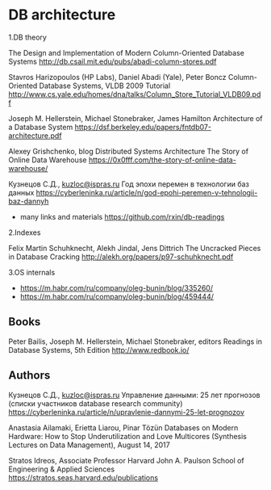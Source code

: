 DB architecture
===============

1.DB theory

The Design and Implementation of Modern Column-Oriented Database Systems
http://db.csail.mit.edu/pubs/abadi-column-stores.pdf

Stavros Harizopoulos (HP Labs), Daniel Abadi (Yale), Peter Boncz
Column-Oriented Database Systems, VLDB 2009 Tutorial 
http://www.cs.yale.edu/homes/dna/talks/Column_Store_Tutorial_VLDB09.pdf

Joseph M. Hellerstein, Michael Stonebraker, James Hamilton 
Architecture of a Database System
https://dsf.berkeley.edu/papers/fntdb07-architecture.pdf

Alexey Grishchenko, blog Distributed Systems Architecture
The Story of Online Data Warehouse
https://0x0fff.com/the-story-of-online-data-warehouse/

Кузнецов С.Д., kuzloc@ispras.ru
Год эпохи перемен в технологии баз данных
https://cyberleninka.ru/article/n/god-epohi-peremen-v-tehnologii-baz-dannyh

- many links and materials https://github.com/rxin/db-readings

2.Indexes

Felix Martin Schuhknecht, Alekh Jindal, Jens Dittrich 
The Uncracked Pieces in Database Cracking
http://alekh.org/papers/p97-schuhknecht.pdf

3.OS internals
- https://m.habr.com/ru/company/oleg-bunin/blog/335260/
- https://m.habr.com/ru/company/oleg-bunin/blog/459444/

Books
-----

Peter Bailis, Joseph M. Hellerstein, Michael Stonebraker, editors
Readings in Database Systems, 5th Edition
http://www.redbook.io/

Authors
-------

Кузнецов С.Д., kuzloc@ispras.ru
Управление данными: 25 лет прогнозов (списки участников database research community)
https://cyberleninka.ru/article/n/upravlenie-dannymi-25-let-prognozov

Anastasia Ailamaki, Erietta Liarou, Pinar Tözün
Databases on Modern Hardware: How to Stop Underutilization and Love Multicores (Synthesis Lectures on Data Management), August 14, 2017

Stratos Idreos, Associate Professor Harvard John A. Paulson School of Engineering & Applied Sciences 
https://stratos.seas.harvard.edu/publications